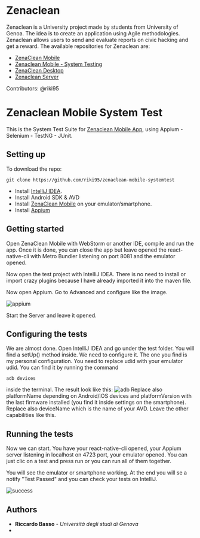 # Zenaclean 
Zenaclean is a University project made by students from University of Genoa. 
The idea is to create an application using Agile methodologies. Zenaclean allows users to send and evaluate reports on civic hacking and get a reward. The available repositories for Zenaclean are:
* [ZenaClean Mobile](https://github.com/DavidePonzini/zenaclean-mobile)
* [Zenaclean Mobile - System Testing](https://github.com/riki95/zenaclean-mobile-systemtest)
* [ZenaClean Desktop](https://github.com/DavidePonzini/zenaclean-desktop)
* [Zenaclean Server](https://github.com/DavidePonzini/zenaclean-server)

Contributors: @riki95

# Zenaclean Mobile System Test

This is the System Test Suite for [Zenaclean Mobile App](https://github.com/DavidePonzini/zenaclean-mobile), using Appium - Selenium - TestNG - JUnit.

## Setting up

To download the repo:

```
git clone https://github.com/riki95/zenaclean-mobile-systemtest
```

* Install [IntelliJ IDEA](https://www.jetbrains.com/idea/).
* Install Android SDK & AVD
* Install [ZenaClean Mobile](https://github.com/DavidePonzini/zenaclean-mobile) on your emulator/smartphone.
* Install [Appium](http://appium.io/)

## Getting started


Open ZenaClean Mobile with WebStorm or another IDE, compile and run the app.
Once it is done, you can close the app but leave opened the react-native-cli with Metro Bundler listening on port 8081 and the emulator opened.

Now open the test project with IntelliJ IDEA.
There is no need to install or import crazy plugins because I have already imported it into the maven file.

Now open Appium.
Go to Advanced and configure like the image.

![appium](https://i.imgur.com/mFdUAyK.png)

Start the Server and leave it opened.

## Configuring the tests

We are almost done.
Open IntelliJ IDEA and go under the test folder.
You will find a setUp() method inside. We need to configure it.
The one you find is my personal configuration.
You need to replace udid with your emulator udid. You can find it by running the command
```
adb devices
```
inside the terminal. The result look like this:
![adb](https://i.imgur.com/fztuXte.png)
Replace also platformName depending on Android/iOS devices and platformVersion with the last firmware installed (you find it inside settings on the smartphone).
Replace also deviceName which is the name of your AVD.
Leave the other capabilities like this.

## Running the tests

Now we can start.
You have your react-native-cli opened, your Appium server listening in localhost on 4723 port, your emulator opened.
You can just clic on a test and press run or you can run all of them together.

You will see the emulator or smartphone working. At the end you will se a notify "Test Passed" and you can check your tests on IntelliJ.

![success](https://i.imgur.com/FRSlF08.png)

## Authors

* **Riccardo Basso** - *Università degli studi di Genova*
*
